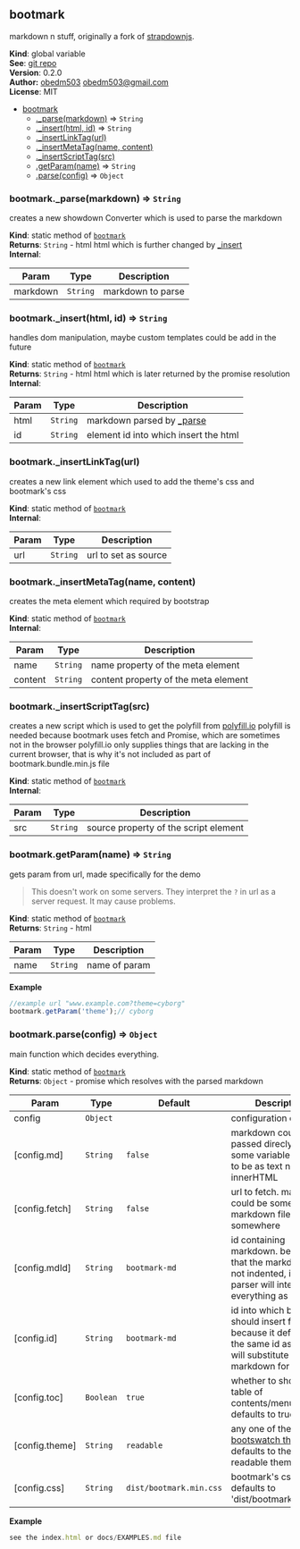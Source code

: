 <a name="bootmark"></a>

## bootmark
markdown n stuff, originally a fork of [strapdownjs](http://strapdownjs.com).

**Kind**: global variable  
**See**: [git repo](https://github.com/obedm503/bootmark.git)  
**Version**: 0.2.0  
**Author:** [obedm503](https://github.com/obedm503/) <obedm503@gmail.com>  
**License**: MIT  

* [bootmark](#bootmark)
    * [._parse(markdown)](#bootmark._parse) ⇒ <code>String</code>
    * [._insert(html, id)](#bootmark._insert) ⇒ <code>String</code>
    * [._insertLinkTag(url)](#bootmark._insertLinkTag)
    * [._insertMetaTag(name, content)](#bootmark._insertMetaTag)
    * [._insertScriptTag(src)](#bootmark._insertScriptTag)
    * [.getParam(name)](#bootmark.getParam) ⇒ <code>String</code>
    * [.parse(config)](#bootmark.parse) ⇒ <code>Object</code>

<a name="bootmark._parse"></a>

### bootmark._parse(markdown) ⇒ <code>String</code>
creates a new showdown Converter which is used to parse the markdown

**Kind**: static method of <code>[bootmark](#bootmark)</code>  
**Returns**: <code>String</code> - html html which is further changed by [_insert](bootmark._insert)  
**Internal**:   

| Param | Type | Description |
| --- | --- | --- |
| markdown | <code>String</code> | markdown to parse |

<a name="bootmark._insert"></a>

### bootmark._insert(html, id) ⇒ <code>String</code>
handles dom manipulation, maybe custom templates could be add in the future

**Kind**: static method of <code>[bootmark](#bootmark)</code>  
**Returns**: <code>String</code> - html html which is later returned by the promise resolution  
**Internal**:   

| Param | Type | Description |
| --- | --- | --- |
| html | <code>String</code> | markdown parsed by [_parse](bootmark._parse) |
| id | <code>String</code> | element id into which insert the html |

<a name="bootmark._insertLinkTag"></a>

### bootmark._insertLinkTag(url)
creates a new link element which used to add the theme's css and bootmark's css

**Kind**: static method of <code>[bootmark](#bootmark)</code>  
**Internal**:   

| Param | Type | Description |
| --- | --- | --- |
| url | <code>String</code> | url to set as source |

<a name="bootmark._insertMetaTag"></a>

### bootmark._insertMetaTag(name, content)
creates the meta element which required by bootstrap

**Kind**: static method of <code>[bootmark](#bootmark)</code>  
**Internal**:   

| Param | Type | Description |
| --- | --- | --- |
| name | <code>String</code> | name property of the meta element |
| content | <code>String</code> | content property of the meta element |

<a name="bootmark._insertScriptTag"></a>

### bootmark._insertScriptTag(src)
creates a new script which is used to get the polyfill from [polyfill.io](https://polyfill.io/v2/docs/)polyfill is needed because bootmark uses fetch and Promise, which are sometimes not in the browserpolyfill.io only supplies things that are lacking in the current browser, that is why it's not included as part of bootmark.bundle.min.js file

**Kind**: static method of <code>[bootmark](#bootmark)</code>  
**Internal**:   

| Param | Type | Description |
| --- | --- | --- |
| src | <code>String</code> | source property of the script element |

<a name="bootmark.getParam"></a>

### bootmark.getParam(name) ⇒ <code>String</code>
gets param from url, made specifically for the demo>This doesn't work on some servers. They interpret the ``?`` in url as a server request. It may cause problems.

**Kind**: static method of <code>[bootmark](#bootmark)</code>  
**Returns**: <code>String</code> - html  

| Param | Type | Description |
| --- | --- | --- |
| name | <code>String</code> | name of param |

**Example**  
```js
//example url "www.example.com?theme=cyborg"bootmark.getParam('theme');// cyborg
```
<a name="bootmark.parse"></a>

### bootmark.parse(config) ⇒ <code>Object</code>
main function which decides everything.

**Kind**: static method of <code>[bootmark](#bootmark)</code>  
**Returns**: <code>Object</code> - promise which resolves with the parsed markdown  

| Param | Type | Default | Description |
| --- | --- | --- | --- |
| config | <code>Object</code> |  | configuration object |
| [config.md] | <code>String</code> | <code>false</code> | markdown could be passed direcly from some variable. It HAS to be as text not some innerHTML |
| [config.fetch] | <code>String</code> | <code>false</code> | url to fetch. markdown could be some markdown file somewhere |
| [config.mdId] | <code>String</code> | <code>bootmark-md</code> | id containing markdown. be careful that the markdown is not indented, if it is the parser will interpret everything as code. |
| [config.id] | <code>String</code> | <code>bootmark-md</code> | id into which bootmark should insert final html. because it defaults to the same id as mdId, it will substitute the markdown for the html. |
| [config.toc] | <code>Boolean</code> | <code>true</code> | whether to show the table of contents/menu. defaults to true |
| [config.theme] | <code>String</code> | <code>readable</code> | any one of the [bootswatch themes](http://bootswatch.com). defaults to the readable theme |
| [config.css] | <code>String</code> | <code>dist/bootmark.min.css</code> | bootmark's css. defaults to 'dist/bootmark.min.css' |

**Example**  
```js
see the index.html or docs/EXAMPLES.md file
```
